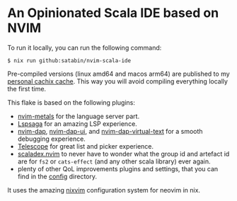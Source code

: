 # An Opinionated Scala IDE based on NVIM

To run it locally, you can run the following command:

```shell
$ nix run github:satabin/nvim-scala-ide
```

Pre-compiled versions (linux amd64 and macos arm64) are published to my [personal cachix cache](https://app.cachix.org/cache/satabin#pull). This way you will avoid compiling everything locally the first time.

This flake is based on the following plugins:
 - [nvim-metals](https://github.com/scalameta/nvim-metals) for the language server part.
 - [Lspsaga](https://nvimdev.github.io/lspsaga/) for an amazing LSP experience.
 - [nvim-dap](https://github.com/mfussenegger/nvim-dap), [nvim-dap-ui](https://github.com/rcarriga/nvim-dap-ui), and [nvim-dap-virtual-text](https://github.com/theHamsta/nvim-dap-virtual-text) for a smooth debugging experience.
 - [Telescope](https://github.com/nvim-telescope/telescope.nvim) for great list and picker experience.
 - [scaladex.nvim](https://github.com/softinio/scaladex.nvim) to never have to wonder what the group id and artefact id are for `fs2` or `cats-effect` (and any other scala library) ever again.
 - plenty of other QoL improvements plugins and settings, that you can find in the [config](config/) directory.

It uses the amazing [nixvim](https://nix-community.github.io/nixvim/) configuration system for neovim in nix.

